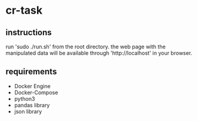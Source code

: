 # cr-task



## instructions

run 'sudo ./run.sh' from the root directory. 
the web page with the manipulated data will be available through 'http://localhost' in your browser.


## requirements

 * Docker Engine
 * Docker-Compose
 * python3
 * pandas library
 * json library
 
 
